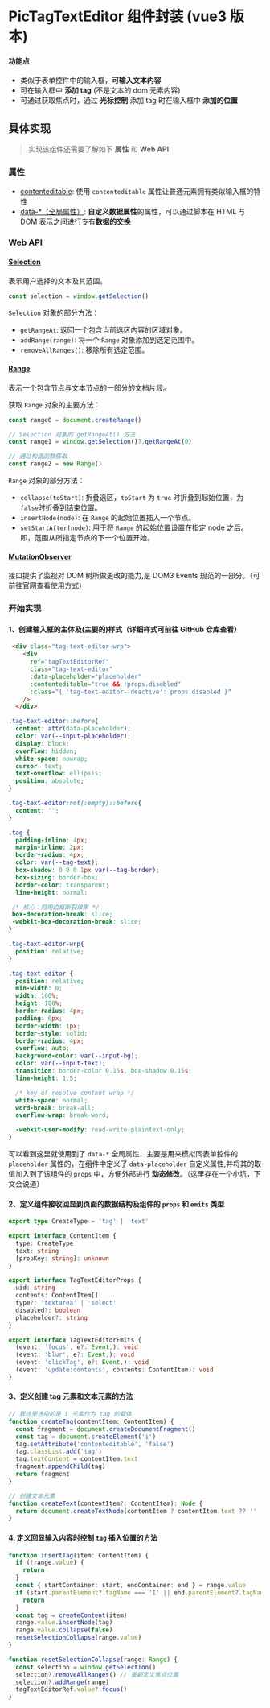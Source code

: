 # PicTagTextEditor 组件封装 (vue3 版本)

#### 功能点
- 类似于表单控件中的输入框，**可输入文本内容**
- 可在输入框中 **添加 tag** (不是文本的 dom 元素内容)
- 可通过获取焦点时，通过 **光标控制** 添加 tag 时在输入框中 **添加的位置**

## 具体实现

> 实现该组件还需要了解如下  **属性** 和 **Web API**

### 属性
  - [contenteditable](https://developer.mozilla.org/en-US/docs/Web/HTML/Global_attributes/contenteditable): 使用 `contenteditable` 属性让普通元素拥有类似输入框的特性
  - [data-\*（全局属性）](https://developer.mozilla.org/en-US/docs/Web/HTML/Global_attributes/data-*): **自定义数据属性**的属性，可以通过脚本在 HTML 与 DOM 表示之间进行专有**数据的交换**

### Web API

#### [Selection](https://developer.mozilla.org/zh-CN/docs/Web/API/Selection)

表示用户选择的文本及其范围。

```js
const selection = window.getSelection()
```

`Selection` 对象的部分方法：
  - `getRangeAt`: 返回一个包含当前选区内容的区域对象。
  - `addRange(range)`: 将一个 `Range` 对象添加到选定范围中。
  - `removeAllRanges()`: 移除所有选定范围。

#### [Range](https://developer.mozilla.org/zh-CN/docs/Web/API/Range)

表示一个包含节点与文本节点的一部分的文档片段。

获取 `Range` 对象的主要方法：

  ```js
  const range0 = document.createRange()

  // Selection 对象的 getRangeAt() 方法
  const range1 = window.getSelection()?.getRangeAt(0)

  // 通过构造函数获取
  const range2 = new Range()
  ```

`Range` 对象的部分方法：

- `collapse(toStart)`: 折叠选区，`toStart` 为 `true` 时折叠到起始位置，为 `false`时折叠到结束位置。
- `insertNode(node)`: 在 `Range` 的起始位置插入一个节点。
- `setStartAfter(node)`: 用于将 `Range` 的起始位置设置在指定 node 之后。即，范围从所指定节点的下一个位置开始。

#### [MutationObserver](https://developer.mozilla.org/zh-CN/docs/Web/API/MutationObserver)

接口提供了监视对 DOM 树所做更改的能力,是 DOM3 Events 规范的一部分。（可前往官网查看使用方式）

### 开始实现

#### 1、创建输入框的主体及(主要的)样式（详细样式可前往 GitHub 仓库查看）
```html
 <div class="tag-text-editor-wrp">
    <div
      ref="tagTextEditorRef"
      class="tag-text-editor"
      :data-placeholder="placeholder"
      :contenteditable="true && !props.disabled"
      :class="{ 'tag-text-editor--deactive': props.disabled }"
    />
  </div>
```
```css
.tag-text-editor::before{
  content: attr(data-placeholder);
  color: var(--input-placeholder);
  display: block;
  overflow: hidden;
  white-space: nowrap;
  cursor: text;
  text-overflow: ellipsis;
  position: absolute;
}

.tag-text-editor:not(:empty)::before{
  content: '';
}

.tag {
  padding-inline: 4px;
  margin-inline: 2px;
  border-radius: 4px;
  color: var(--tag-text);
  box-shadow: 0 0 0 1px var(--tag-border);
  box-sizing: border-box;
  border-color: transparent;
  line-height: normal;

 /* 核心：启用边框断裂效果 */
 box-decoration-break: slice;
 -webkit-box-decoration-break: slice;
}

.tag-text-editor-wrp{
  position: relative;
}

.tag-text-editor {
  position: relative;
  min-width: 0;
  width: 100%;
  height: 100%;
  border-radius: 4px;
  padding: 6px;
  border-width: 1px;
  border-style: solid;
  border-radius: 4px;
  overflow: auto;
  background-color: var(--input-bg);
  color: var(--input-text);
  transition: border-color 0.15s, box-shadow 0.15s;
  line-height: 1.5;

  /* key of resolve content wrap */
  white-space: normal;
  word-break: break-all;
  overflow-wrap: break-word;

  -webkit-user-modify: read-write-plaintext-only;
}
```
可以看到这里就使用到了 `data-*` 全局属性，主要是用来模拟同表单控件的 `placeholder` 属性的，在组件中定义了 `data-placeholder` 自定义属性,并将其的取值加入到了该组件的 `props` 中，方便外部进行 **动态修改**。（这里存在一个小坑，下文会说道）

#### 2、定义组件接收回显到页面的数据结构及组件的 `props` 和 `emits` 类型
```ts
export type CreateType = 'tag' | 'text'

export interface ContentItem {
  type: CreateType
  text: string
  [propKey: string]: unknown
}

export interface TagTextEditorProps {
  uid: string
  contents: ContentItem[]
  type?: 'textarea' | 'select'
  disabled?: boolean
  placeholder?: string
}

export interface TagTextEditorEmits {
  (event: 'focus', e?: Event,): void
  (event: 'blur', e?: Event,): void
  (event: 'clickTag', e?: Event,): void
  (event: 'update:contents', contents: ContentItem): void
}
```

#### 3、定义创建 tag 元素和文本元素的方法
```ts
// 我这里选用的是 i 元素作为 tag 的载体
function createTag(contentItem: ContentItem) {
  const fragment = document.createDocumentFragment()
  const tag = document.createElement('i')
  tag.setAttribute('contenteditable', 'false')
  tag.classList.add('tag')
  tag.textContent = contentItem.text
  fragment.appendChild(tag)
  return fragment
}

// 创建文本元素
function createText(contentItem?: ContentItem): Node {
  return document.createTextNode(contentItem ? contentItem.text ?? '' : '')
}
```

#### 4. 定义回显输入内容时控制 `tag` 插入位置的方法
```ts
function insertTag(item: ContentItem) {
  if (!range.value) {
    return
  }
  const { startContainer: start, endContainer: end } = range.value
  if (start.parentElement?.tagName === 'I' || end.parentElement?.tagName === 'I') {
    return
  }
  const tag = createContent(item)
  range.value.insertNode(tag)
  range.value.collapse(false)
  resetSelectionCollapse(range.value)
}

function resetSelectionCollapse(range: Range) {
  const selection = window.getSelection()
  selection?.removeAllRanges() // 重新定义焦点位置
  selection?.addRange(range)
  tagTextEditorRef.value?.focus()
}
```
